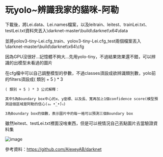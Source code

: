 # 玩yolo~辨識我家的貓咪-阿勒
  
下載後，將Lei.data、Lei.names檔案，以及leitrain、leitest、trainLei.txt、testLei.txt資料夾丟入\darknet-master\build\darknet\x64\data
  
並將yolov3-tiny-Lei.cfg_train、yolov3-tiny-Lei.cfg_test兩個檔案丟入\darknet-master\build\darknet\x64\cfg

因為GPU沒很好...記憶體不夠大...先用yolo-tiny，不過結果效果還不錯，可以辨識的出模型未看過的圖片

在cfg檔中可以自己調整模型的參數，不過classes須設成欲辨識類別數，yolo前的filters須設成( 類別 + 5 ) * 3

    ( 類別 + 5 ) * 3 公式解釋：

    其中5為Boundary box中心的x、y座標、以及長、寬再加上1個confidence score(模型預測這個區域是阿勒的信心(ง๑ •̀_•́)ง)

    3為Boundary box的個數，表示圖片中的每一格可以預測三個Boundary box
  
雖然leitest、testLei.txt裡面沒啥東西，但是可以視情況自己丟點圖片去當驗證資料集

![image](https://github.com/julia8468bd/Identify_yolov3/blob/master/%E8%BE%A8%E8%AD%98%E6%88%91%E5%AE%B6%E8%B2%93%E9%98%BF%E5%8B%92.jpg)

參考資料：https://github.com/AlexeyAB/darknet
